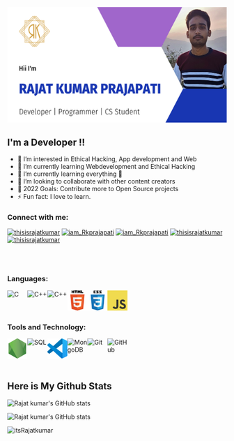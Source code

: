 [<img alt="Banner" width="" src="banner.png"/>][website]


## I'm a Developer !!

- 👀 I’m interested in Ethical Hacking, App development and Web
- 🌱 I’m currently learning Webdevelopment and Ethical Hacking
- 🌱 I’m currently learning everything 🤣
- 👯 I’m looking to collaborate with other content creators
- 🥅 2022 Goals: Contribute more to Open Source projects
- ⚡ Fun fact: I love to learn.

### Connect with me:

<a href="rajatkumar.tech" target="_blank"><img src="https://img.shields.io/badge/Rajatkumar.tech-000000?style=for-the-badge&logo=About.me&logoColor=white" alt="thisisrajatkumar" /></a>
<a href="https://twitter.com/iam_Rkprajapati" target="_blank"><img src="https://img.shields.io/twitter/follow/iam_Rkprajapati?logo=twitter&style=for-the-badge" alt="iam_Rkprajapati" /></a>
<a href="https://instagram.com/thisisrajatkumar" target="_blank"><img src="https://img.shields.io/badge/Follow @Thisisrajatkumar-E4405F?style=for-the-badge&logo=instagram&logoColor=white" alt="iam_Rkprajapati" /></a>
<a href="https://www.linkedin.com/in/thisisrajatkumar" target="_blank"><img src="https://img.shields.io/badge/LinkedIn @Thisisrajatkumar-0077B5?style=for-the-badge&logo=linkedin&logoColor=white" alt="thisisrajatkumar" /></a>
<a href="https://t.me/ThisisRajatKumar" target="_blank"><img src="https://img.shields.io/badge/Telegram-ThisisRajatKumar-33A8E3" alt="thisisrajatkumar" /></a>

 

<br />
<br />

### Languages:

<img align="left" alt="C" width="46px" src="https://img.icons8.com/color/48/000000/c-programming.png"/>
<img align="left" alt="C++" width="46px" src="https://img.icons8.com/color/48/000000/c-plus-plus-logo.png"/>
<img align="left" alt="C++" width="46px" src="https://img.icons8.com/color/48/000000/python--v2.png"/>
<img align="left" alt="HTML5" width="46px" src="https://raw.githubusercontent.com/github/explore/80688e429a7d4ef2fca1e82350fe8e3517d3494d/topics/html/html.png" />
<img align="left" alt="CSS3" width="46px" src="https://raw.githubusercontent.com/github/explore/80688e429a7d4ef2fca1e82350fe8e3517d3494d/topics/css/css.png" />
<img align="left" alt="JavaScript" width="46px" src="https://raw.githubusercontent.com/github/explore/80688e429a7d4ef2fca1e82350fe8e3517d3494d/topics/javascript/javascript.png" />



<br />
<br />

<br />

### Tools and Technology:

<img align="left" alt="Node.js" width="46px" src="https://raw.githubusercontent.com/github/explore/80688e429a7d4ef2fca1e82350fe8e3517d3494d/topics/nodejs/nodejs.png" />
<img align="left" alt="SQL" width="46px" src="https://img.icons8.com/external-flat-juicy-fish/60/000000/external-sql-coding-and-development-flat-flat-juicy-fish.png"/>
<img align="left" alt="Visual Studio Code" width="46px" src="https://raw.githubusercontent.com/github/explore/80688e429a7d4ef2fca1e82350fe8e3517d3494d/topics/visual-studio-code/visual-studio-code.png" />
<img align="left" alt="MongoDB" width="46px" src="https://img.icons8.com/external-tal-revivo-color-tal-revivo/24/000000/external-mongodb-a-cross-platform-document-oriented-database-program-logo-color-tal-revivo.png"/>
<img align="left" alt="Git" width="46px"src="https://img.icons8.com/color/48/000000/git.png"/>
<img align="left" alt="GitHub" width="46px" src="https://img.icons8.com/fluency/48/000000/github.png"/>

<br />
<br />
<br />
<br />

## Here is My Github Stats

![Rajat kumar's GitHub stats](https://github-readme-stats.vercel.app/api?username=itsRajatkumar)

![Rajat kumar's GitHub stats](https://github-readme-streak-stats.herokuapp.com/?user=itsRajatkumar&)



<p><img align="left" src="https://github-readme-stats.vercel.app/api/top-langs?username=itsRajatkumar&show_icons=true&locale=en&layout=compact" alt="itsRajatkumar" /></p>
<!---
itsRajatkumar/itsRajatkumar is a ✨ special ✨ repository because its `README.md` (this file) appears on your GitHub profile.
You can click the Preview link to take a look at your changes.
--->

[website]: https://rajatkumar.tech
[twitter]: https://twitter.com/iam_Rkprajapati
[instagram]: https://instagram.com/thisisrajatkumar
[linkedin]: https://linkedin.com/in/thisisrajatkumar
